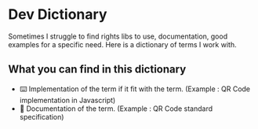 # Dev Dictionary

Sometimes I struggle to find rights libs to use, documentation, good examples for a specific need. Here is a dictionary of terms I work with.

## What you can find in this dictionary

- ⌨️ Implementation of the term if it fit with the term. (Example : QR Code implementation in Javascript)
- 📖 Documentation of the term. (Example : QR Code standard specification)

